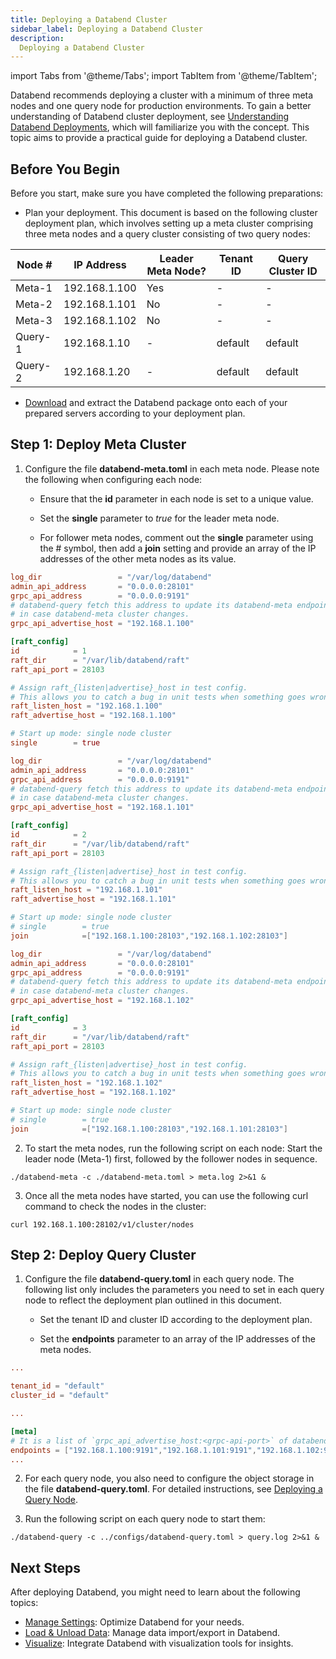 ```yaml
---
title: Deploying a Databend Cluster
sidebar_label: Deploying a Databend Cluster
description: 
  Deploying a Databend Cluster
---
```


import Tabs from '@theme/Tabs';
import TabItem from '@theme/TabItem';

Databend recommends deploying a cluster with a minimum of three meta nodes and one query node for production environments. To gain a better understanding of Databend cluster deployment, see [Understanding Databend Deployments](../00-understanding-deployment-modes.md), which will familiarize you with the concept. This topic aims to provide a practical guide for deploying a Databend cluster.

## Before You Begin

Before you start, make sure you have completed the following preparations:

- Plan your deployment. This document is based on the following cluster deployment plan, which involves setting up a meta cluster comprising three meta nodes and a query cluster consisting of two query nodes:

| Node #  	| IP Address    	| Leader Meta Node? 	| Tenant ID 	| Query Cluster ID 	|
|---------	|---------------	|-------------------	|-----------	|------------------	|
| Meta-1  	| 192.168.1.100 	| Yes               	| -         	| -                	|
| Meta-2  	| 192.168.1.101 	| No                	| -         	| -                	|
| Meta-3  	| 192.168.1.102 	| No                	| -         	| -                	|
| Query-1 	| 192.168.1.10  	| -                 	| default   	| default          	|
| Query-2 	| 192.168.1.20  	| -                 	| default   	| default          	|

- [Download](/download) and extract the Databend package onto each of your prepared servers according to your deployment plan.

## Step 1: Deploy Meta Cluster

1. Configure the file **databend-meta.toml** in each meta node. Please note the following when configuring each node:

    - Ensure that the **id** parameter in each node is set to a unique value.

    - Set the **single** parameter to *true* for the leader meta node.

    - For follower meta nodes, comment out the **single** parameter using the # symbol, then add a **join** setting and provide an array of the IP addresses of the other meta nodes as its value.

<Tabs>
  <TabItem value="Meta-1" label="Meta-1" default>

```toml title="databend-meta.toml"
log_dir                 = "/var/log/databend"
admin_api_address       = "0.0.0.0:28101"
grpc_api_address        = "0.0.0.0:9191"
# databend-query fetch this address to update its databend-meta endpoints list,
# in case databend-meta cluster changes.
grpc_api_advertise_host = "192.168.1.100"

[raft_config]
id            = 1
raft_dir      = "/var/lib/databend/raft"
raft_api_port = 28103

# Assign raft_{listen|advertise}_host in test config.
# This allows you to catch a bug in unit tests when something goes wrong in raft meta nodes communication.
raft_listen_host = "192.168.1.100"
raft_advertise_host = "192.168.1.100"

# Start up mode: single node cluster
single        = true
```
  </TabItem>
  <TabItem value="Meta-2" label="Meta-2">

```toml title="databend-meta.toml"
log_dir                 = "/var/log/databend"
admin_api_address       = "0.0.0.0:28101"
grpc_api_address        = "0.0.0.0:9191"
# databend-query fetch this address to update its databend-meta endpoints list,
# in case databend-meta cluster changes.
grpc_api_advertise_host = "192.168.1.101"

[raft_config]
id            = 2
raft_dir      = "/var/lib/databend/raft"
raft_api_port = 28103

# Assign raft_{listen|advertise}_host in test config.
# This allows you to catch a bug in unit tests when something goes wrong in raft meta nodes communication.
raft_listen_host = "192.168.1.101"
raft_advertise_host = "192.168.1.101"

# Start up mode: single node cluster
# single        = true
join            =["192.168.1.100:28103","192.168.1.102:28103"]
```
  </TabItem>
  <TabItem value="Meta-3" label="Meta-3">

```toml title="databend-meta.toml"
log_dir                 = "/var/log/databend"
admin_api_address       = "0.0.0.0:28101"
grpc_api_address        = "0.0.0.0:9191"
# databend-query fetch this address to update its databend-meta endpoints list,
# in case databend-meta cluster changes.
grpc_api_advertise_host = "192.168.1.102"

[raft_config]
id            = 3
raft_dir      = "/var/lib/databend/raft"
raft_api_port = 28103

# Assign raft_{listen|advertise}_host in test config.
# This allows you to catch a bug in unit tests when something goes wrong in raft meta nodes communication.
raft_listen_host = "192.168.1.102"
raft_advertise_host = "192.168.1.102"

# Start up mode: single node cluster
# single        = true
join            =["192.168.1.100:28103","192.168.1.101:28103"]
```
  </TabItem>
</Tabs>

2. To start the meta nodes, run the following script on each node: Start the leader node (Meta-1) first, followed by the follower nodes in sequence.

```shell
./databend-meta -c ./databend-meta.toml > meta.log 2>&1 &
```

3. Once all the meta nodes have started, you can use the following curl command to check the nodes in the cluster:

```shell
curl 192.168.1.100:28102/v1/cluster/nodes
```

## Step 2: Deploy Query Cluster

1. Configure the file **databend-query.toml** in each query node. The following list only includes the parameters you need to set in each query node to reflect the deployment plan outlined in this document.

    - Set the tenant ID and cluster ID according to the deployment plan.

    - Set the **endpoints** parameter to an array of the IP addresses of the meta nodes.

```toml title="databend-query.toml"
...

tenant_id = "default"
cluster_id = "default"

...

[meta]
# It is a list of `grpc_api_advertise_host:<grpc-api-port>` of databend-meta config
endpoints = ["192.168.1.100:9191","192.168.1.101:9191","192.168.1.102:9191"]
...
```

2. For each query node, you also need to configure the object storage in the file **databend-query.toml**. For detailed instructions, see [Deploying a Query Node](../02-deploying-databend.md#deploying-a-query-node).

3. Run the following script on each query node to start them:

```shell
./databend-query -c ../configs/databend-query.toml > query.log 2>&1 &
```

## Next Steps

After deploying Databend, you might need to learn about the following topics:

- [Manage Settings](/sql/sql-reference/manage-settings): Optimize Databend for your needs. 
- [Load & Unload Data](/doc/load-data): Manage data import/export in Databend.
- [Visualize](/doc/visualize): Integrate Databend with visualization tools for insights.